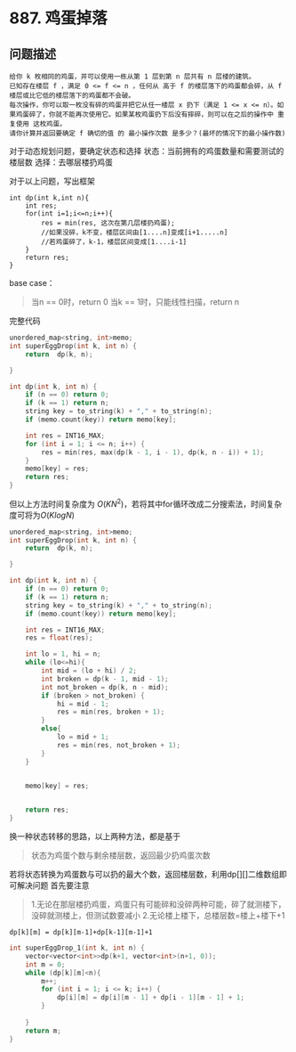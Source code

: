# 887. 鸡蛋掉落

## 问题描述
```
给你 k 枚相同的鸡蛋，并可以使用一栋从第 1 层到第 n 层共有 n 层楼的建筑。
已知存在楼层 f ，满足 0 <= f <= n ，任何从 高于 f 的楼层落下的鸡蛋都会碎，从 f 楼层或比它低的楼层落下的鸡蛋都不会破。
每次操作，你可以取一枚没有碎的鸡蛋并把它从任一楼层 x 扔下（满足 1 <= x <= n）。如果鸡蛋碎了，你就不能再次使用它。如果某枚鸡蛋扔下后没有摔碎，则可以在之后的操作中 重复使用 这枚鸡蛋。
请你计算并返回要确定 f 确切的值 的 最小操作次数 是多少？(最坏的情况下的最小操作数)
```

对于动态规划问题，要确定状态和选择
状态：当前拥有的鸡蛋数量和需要测试的楼层数
选择：去哪层楼扔鸡蛋

对于以上问题，写出框架
```
int dp(int k,int n){
	int res;
	for(int i=1;i<=n;i++){
		res = min(res, 这次在第几层楼扔鸡蛋);
		//如果没碎，k不变，楼层区间由[1....n]变成[i+1.....n]
		//若鸡蛋碎了，k-1，楼层区间变成[1....i-1]
	}
	return res;
}
```
base case：
> 当n == 0时，return 0
> 当k == 1时，只能线性扫描，return n

完整代码
```C++
unordered_map<string, int>memo;
int superEggDrop(int k, int n) {
	return  dp(k, n);

}

int dp(int k, int n) {
	if (n == 0) return 0;
	if (k == 1) return n;
	string key = to_string(k) + "," + to_string(n);
	if (memo.count(key)) return memo[key];

	int res = INT16_MAX;
	for (int i = 1; i <= n; i++) {
		res = min(res, max(dp(k - 1, i - 1), dp(k, n - i)) + 1);
	}
	memo[key] = res;
	return res;
}
```

但以上方法时间复杂度为 $O(KN^2)$，若将其中for循环改成二分搜索法，时间复杂度可将为$O(KlogN)$

```C++
unordered_map<string, int>memo;
int superEggDrop(int k, int n) {
	return  dp(k, n);

}

int dp(int k, int n) {
	if (n == 0) return 0;
	if (k == 1) return n;
	string key = to_string(k) + "," + to_string(n);
	if (memo.count(key)) return memo[key];

	int res = INT16_MAX;
	res = float(res);

	int lo = 1, hi = n;
	while (lo<=hi){
		int mid = (lo + hi) / 2;
		int broken = dp(k - 1, mid - 1);
		int not_broken = dp(k, n - mid);
		if (broken > not_broken) {
			hi = mid - 1;
			res = min(res, broken + 1);
		}
		else{
			lo = mid + 1;
			res = min(res, not_broken + 1);
		}
	}


	memo[key] = res;
	

	return res;
}
```

换一种状态转移的思路，以上两种方法，都是基于
> 状态为鸡蛋个数与剩余楼层数，返回最少扔鸡蛋次数

若将状态转换为鸡蛋数与可以扔的最大个数，返回楼层数，利用dp[][]二维数组即可解决问题
首先要注意
> 1.无论在那层楼扔鸡蛋，鸡蛋只有可能碎和没碎两种可能，碎了就测楼下，没碎就测楼上，但测试数要减小
> 2.无论楼上楼下，总楼层数=楼上+楼下+1

```
dp[k][m] = dp[k][m-1]+dp[k-1][m-1]+1
```

```C++
int superEggDrop_1(int k, int n) {
	vector<vector<int>>dp(k+1, vector<int>(n+1, 0));
	int m = 0;
	while (dp[k][m]<n){
		m++;
		for (int i = 1; i <= k; i++) {
			dp[i][m] = dp[i][m - 1] + dp[i - 1][m - 1] + 1;
		}
		
	}
	return m;
}
```